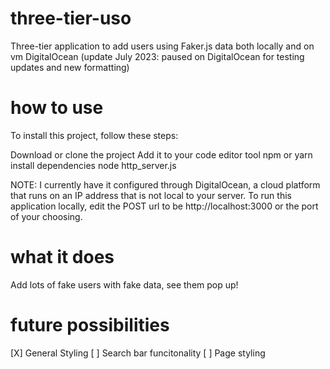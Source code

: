 # three-tier-uso
Three-tier application to add users using Faker.js data both locally and on vm DigitalOcean (update July 2023: paused on DigitalOcean for testing updates and new formatting)

# how to use
To install this project, follow these steps:

Download or clone the project
Add it to your code editor tool
npm or yarn install dependencies
node http_server.js

NOTE: I currently have it configured through DigitalOcean, a cloud platform that runs on an IP address that is not local to your server. To run this application locally, edit the POST url to be http://localhost:3000 or the port of your choosing. 

# what it does
Add lots of fake users with fake data, see them pop up!

# future possibilities
[X] General Styling
[ ] Search bar funcitonality
[ ] Page styling
